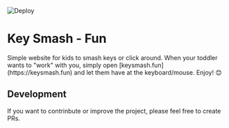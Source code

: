 ![Deploy](https://github.com/tigerjz32/keysmashfun/actions/workflows/deply.yml/badge.svg)

<h1>Key Smash - Fun</h1>
Simple website for kids to smash keys or click around.  When your toddler wants to "work" with you, simply open [keysmash.fun](https://keysmash.fun) and let them have at the keyboard/mouse. Enjoy! 😊

<br />

<h2>Development</h2>
If you want to contrinbute or improve the project, please feel free to create PRs.